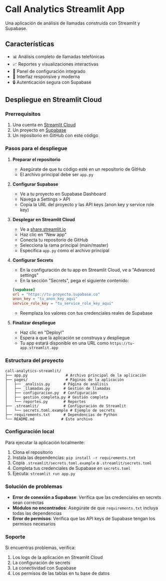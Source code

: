 # Call Analytics Streamlit App

Una aplicación de análisis de llamadas construida con Streamlit y Supabase.

## Características

- 📊 Análisis completo de llamadas telefónicas
- 📈 Reportes y visualizaciones interactivas
- 🔧 Panel de configuración integrado
- 📱 Interfaz responsive y moderna
- 🔒 Autenticación segura con Supabase

## Despliegue en Streamlit Cloud

### Prerrequisitos

1. Una cuenta en [Streamlit Cloud](https://share.streamlit.io/)
2. Un proyecto en [Supabase](https://supabase.com/)
3. Un repositorio en GitHub con este código

### Pasos para el despliegue

1. **Preparar el repositorio**
   - Asegúrate de que tu código esté en un repositorio de GitHub
   - El archivo principal debe ser `app.py`

2. **Configurar Supabase**
   - Ve a tu proyecto en Supabase Dashboard
   - Navega a Settings > API
   - Copia la URL del proyecto y las API keys (anon key y service role key)

3. **Desplegar en Streamlit Cloud**
   - Ve a [share.streamlit.io](https://share.streamlit.io/)
   - Haz clic en "New app"
   - Conecta tu repositorio de GitHub
   - Selecciona la rama principal (main/master)
   - Especifica `app.py` como el archivo principal

4. **Configurar Secrets**
   - En la configuración de tu app en Streamlit Cloud, ve a "Advanced settings"
   - En la sección "Secrets", pega el siguiente contenido:

   ```toml
   [supabase]
   url = "https://tu-proyecto.supabase.co"
   anon_key = "tu_anon_key_aqui"
   service_role_key = "tu_service_role_key_aqui"
   ```

   - Reemplaza los valores con tus credenciales reales de Supabase

5. **Finalizar despliegue**
   - Haz clic en "Deploy!"
   - Espera a que la aplicación se construya y despliegue
   - Tu app estará disponible en una URL como `https://tu-app.streamlit.app`

### Estructura del proyecto

```
call-analytics-streamlit/
├── app.py                 # Archivo principal de la aplicación
├── pages/                 # Páginas de la aplicación
│   ├── _analisis.py      # Página de análisis
│   ├── _llamadas.py      # Gestión de llamadas
│   ├── configuracion.py  # Configuración
│   ├── gestion_completa.py # Gestión completa
│   └── reportes.py       # Reportes
├── .streamlit/           # Configuración de Streamlit
│   └── secrets.toml.example # Ejemplo de secrets
├── requirements.txt      # Dependencias de Python
└── README.md            # Este archivo
```

### Configuración local

Para ejecutar la aplicación localmente:

1. Clona el repositorio
2. Instala las dependencias: `pip install -r requirements.txt`
3. Copia `.streamlit/secrets.toml.example` a `.streamlit/secrets.toml`
4. Completa tus credenciales de Supabase en `secrets.toml`
5. Ejecuta: `streamlit run app.py`

### Solución de problemas

- **Error de conexión a Supabase**: Verifica que las credenciales en secrets sean correctas
- **Módulos no encontrados**: Asegúrate de que `requirements.txt` incluya todas las dependencias
- **Error de permisos**: Verifica que las API keys de Supabase tengan los permisos necesarios

### Soporte

Si encuentras problemas, verifica:
1. Los logs de la aplicación en Streamlit Cloud
2. La configuración de secrets
3. La conectividad con Supabase
4. Los permisos de las tablas en tu base de datos